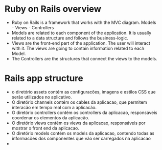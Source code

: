 # Ruby on Rails overview
- Ruby on Rails is a framework that works with the MVC diagram. Models - Views - Controllers
- Models are related to each component of the application. It is usually related to a data structure and follows the business-logic.
- Views are the front-end part of the application. The user will interact with it. The views are going to contain information related to each Model.
- The Controllers are the structures that connect the views to the models.

# Rails app structure
- o diretório assets contém as configuracões, imagens e estilos CSS que serão utilizados no aplicativo.
- O diretório channels contém os cables da aplicacao, que permitem interacão em tempo real com a aplicacão.
- O diretório controllers contém os controllers da aplicacao, responsáveis coordenar os elementos da aplicacão.
- O diretório views contém os views da aplicacao, responsáveis por mostrar o front end da aplicacao.
- O diretório models contém os models da aplicacao, contendo todas as informacões dos componentes que vão ser carregados na aplicacao
-
